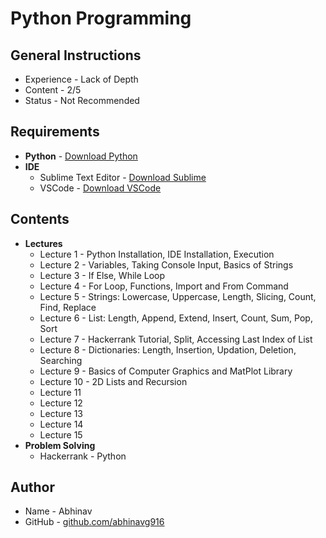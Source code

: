 # Python Programming
## General Instructions
* Experience - Lack of Depth
* Content - 2/5
* Status - Not Recommended

## Requirements
* __Python__ - [Download Python](https://www.python.org/downloads/)
* __IDE__
  * Sublime Text Editor - [Download Sublime](https://www.sublimetext.com/3)
  * VSCode - [Download VSCode](https://code.visualstudio.com/download)

## Contents
* __Lectures__
  * Lecture 1 - Python Installation, IDE Installation, Execution
  * Lecture 2 - Variables, Taking Console Input, Basics of Strings
  * Lecture 3 - If Else, While Loop
  * Lecture 4 - For Loop, Functions, Import and From Command
  * Lecture 5 - Strings: Lowercase, Uppercase, Length, Slicing, Count, Find, Replace
  * Lecture 6 - List: Length, Append, Extend, Insert, Count, Sum, Pop, Sort
  * Lecture 7 - Hackerrank Tutorial, Split, Accessing Last Index of List
  * Lecture 8 - Dictionaries: Length, Insertion, Updation, Deletion, Searching
  * Lecture 9 - Basics of Computer Graphics and MatPlot Library
  * Lecture 10 - 2D Lists and Recursion
  * Lecture 11
  * Lecture 12
  * Lecture 13
  * Lecture 14
  * Lecture 15
* __Problem Solving__
  * Hackerrank - Python

## Author
* Name - Abhinav
* GitHub - [github.com/abhinavg916](https://github.com/abhinavg916)
